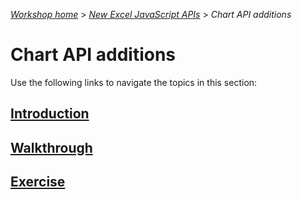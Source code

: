 _[Workshop home](../../index.md)_  >  _[New Excel JavaScript APIs](../index.md)_ > _Chart API additions_


# Chart API additions

Use the following links to navigate the topics in this section:

## [Introduction](intro.md)
## [Walkthrough](walkthrough.md)
## [Exercise](exercise.md)
